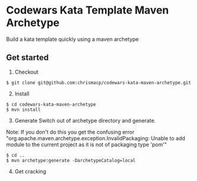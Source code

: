 # Codewars Kata Template Maven Archetype

Build a kata template quickly using a maven archetype

## Get started

1. Checkout
```
$ git clone git@github.com:chrismacp/codewars-kata-maven-archetype.git
```

2. Install
```
$ cd codewars-kata-maven-archetype
$ mvn install
```

3. Generate
Switch out of archetype directory and generate.

Note:
If you don't do this you get the confusing error "org.apache.maven.archetype.exception.InvalidPackaging: Unable to add module to the current project as it is not of packaging type 'pom'" 
```
$ cd ..
$ mvn archetype:generate -DarchetypeCatalog=local
```

4. Get cracking

